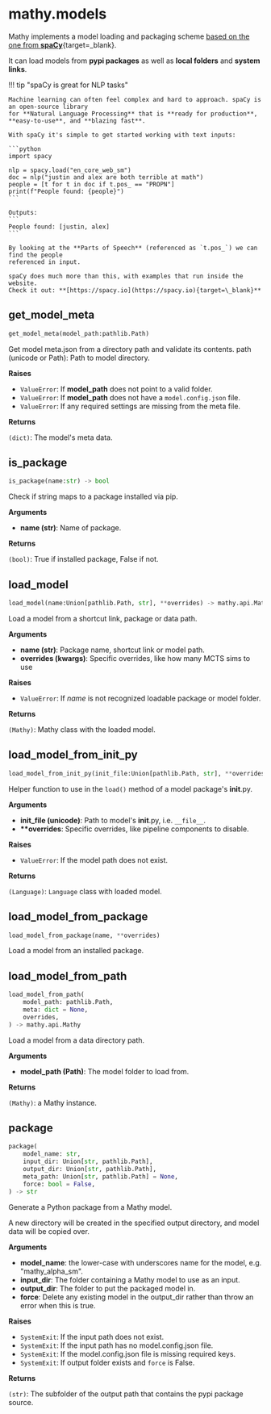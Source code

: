# mathy.models
Mathy implements a model loading and packaging scheme [based on the one from
**spaCy**](https://spacy.io/){target=\_blank}.

It can load models from **pypi packages** as well as **local folders** and **system links**.

!!! tip "spaCy is great for NLP tasks"

    Machine learning can often feel complex and hard to approach. spaCy is an open-source library
    for **Natural Language Processing** that is **ready for production**, **easy-to-use**, and **blazing fast**.

    With spaCy it's simple to get started working with text inputs:

    ```python
    import spacy

    nlp = spacy.load("en_core_web_sm")
    doc = nlp("justin and alex are both terrible at math")
    people = [t for t in doc if t.pos_ == "PROPN"]
    print(f"People found: {people}")
    ```

    Outputs:
    ```
    People found: [justin, alex]
    ```

    By looking at the **Parts of Speech** (referenced as `t.pos_`) we can find the people
    referenced in input.

    spaCy does much more than this, with examples that run inside the website.
    Check it out: **[https://spacy.io](https://spacy.io){target=\_blank}**


## get_model_meta
```python
get_model_meta(model_path:pathlib.Path)
```
Get model meta.json from a directory path and validate its contents.
path (unicode or Path): Path to model directory.

__Raises__

- `ValueError`: If **model_path** does not point to a valid folder.
- `ValueError`: If **model_path** does not have a `model.config.json` file.
- `ValueError`: If any required settings are missing from the meta file.

__Returns__

`(dict)`: The model's meta data.

## is_package
```python
is_package(name:str) -> bool
```
Check if string maps to a package installed via pip.

__Arguments__

- __name (str)__: Name of package.

__Returns__

`(bool)`: True if installed package, False if not.

## load_model
```python
load_model(name:Union[pathlib.Path, str], **overrides) -> mathy.api.Mathy
```
Load a model from a shortcut link, package or data path.

__Arguments__

- __name (str)__: Package name, shortcut link or model path.
- __overrides (kwargs)__: Specific overrides, like how many MCTS sims to use

__Raises__

- `ValueError`: If *name* is not recognized loadable package or model folder.

__Returns__

`(Mathy)`: Mathy class with the loaded model.

## load_model_from_init_py
```python
load_model_from_init_py(init_file:Union[pathlib.Path, str], **overrides)
```
Helper function to use in the `load()` method of a model package's
__init__.py.

__Arguments__

- __init_file (unicode)__: Path to model's __init__.py, i.e. `__file__`.
- __**overrides__: Specific overrides, like pipeline components to disable.

__Raises__

- `ValueError`: If the model path does not exist.

__Returns__

`(Language)`: `Language` class with loaded model.

## load_model_from_package
```python
load_model_from_package(name, **overrides)
```
Load a model from an installed package.
## load_model_from_path
```python
load_model_from_path(
    model_path: pathlib.Path,
    meta: dict = None,
    overrides,
) -> mathy.api.Mathy
```
Load a model from a data directory path.

__Arguments__

- __model_path (Path)__: The model folder to load from.

__Returns__

`(Mathy)`: a Mathy instance.

## package
```python
package(
    model_name: str,
    input_dir: Union[str, pathlib.Path],
    output_dir: Union[str, pathlib.Path],
    meta_path: Union[str, pathlib.Path] = None,
    force: bool = False,
) -> str
```
Generate a Python package from a Mathy model.

A new directory will be created in the specified output directory, and model data will be copied over.

__Arguments__

- __model_name__: the lower-case with underscores name for the model, e.g. "mathy_alpha_sm".
- __input_dir__: The folder containing a Mathy model to use as an input.
- __output_dir__: The folder to put the packaged model in.
- __force__: Delete any existing model in the output_dir rather than throw an error when this is true.

__Raises__

- `SystemExit`: If the input path does not exist.
- `SystemExit`: If the input path has no model.config.json file.
- `SystemExit`: If the model.config.json file is missing required keys.
- `SystemExit`: If output folder exists and `force` is False.

__Returns__

`(str)`: The subfolder of the output path that contains the pypi package source.

